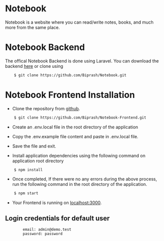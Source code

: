 # Notebook

Notebook is a website where you can read/write notes, books, and much more from the same place.

# Notebook Backend

The offical Notebook Backend is done using Laravel. You can download the backend [here](https://github.com/Biprash/Notebook) or clone using

```sh
    $ git clone https://github.com/Biprash/Notebook.git
```

# Notebook Frontend Installation

- Clone the repository from [github](https://github.com/Biprash/Notebook-Fronted).

```sh
	$ git clone https://github.com/Biprash/Notebook-Frontend.git
```

- Create an .env.local file in the root directory of the application

- Copy the .env.example file content and paste in .env.local file.

- Save the file and exit.

- Install application dependencies using the following command on application root directory

```sh
	$ npm install
```

- Once completed, If there were no any errors during the above process, run the following command in the root directory of the application.

```sh
	$ npm start
```

- Your Frontend is running on [localhost:3000](http://localhost:3000).

## Login credentials for default user

```
		email: admin@demo.test
		password: password
```

